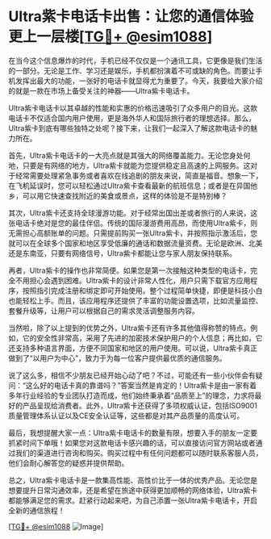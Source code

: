 # Ultra紫卡电话卡出售：让您的通信体验更上一层楼[[TG💪+ @esim1088](https://t.me/s/esim1088)]

在当今这个信息爆炸的时代，手机已经不仅仅是一个通讯工具，它更像是我们生活的一部分。无论是工作、学习还是娱乐，手机都扮演着不可或缺的角色。而要让手机发挥出最大的功能，一张好的电话卡就显得尤为重要了。今天，我要给大家介绍的就是一款在市场上备受关注的神器——Ultra紫卡电话卡。

Ultra紫卡电话卡以其卓越的性能和实惠的价格迅速吸引了众多用户的目光。这款电话卡不仅适合国内用户使用，更是海外华人和国际旅行者的理想选择。那么，Ultra紫卡到底有哪些独特之处呢？接下来，让我们一起深入了解这款电话卡的魅力所在。

首先，Ultra紫卡电话卡的一大亮点就是其强大的网络覆盖能力。无论您身处何地，只要是有网络的地方，Ultra紫卡就能为您提供稳定且高速的上网服务。这对于经常需要处理紧急事务或者喜欢在线追剧的朋友来说，简直是福音。想象一下，在飞机延误时，您可以轻松通过Ultra紫卡查看最新的航班信息；或者是在异国他乡，可以用它快速查找附近的美食或景点，这样的体验是不是特别棒？

其次，Ultra紫卡还支持全球漫游功能。对于经常出国出差或者旅行的人来说，这张电话卡绝对是您的最佳伴侣。传统的国际漫游费用高昂，而使用Ultra紫卡，则无需担心高额账单的问题。只需提前购买一张Ultra紫卡，并按照指示激活后，您就可以在全球多个国家和地区享受低廉的通话和数据流量资费。无论是欧洲、北美还是东南亚，只要有网络信号，Ultra紫卡都能让您与家人朋友保持联系。

再者，Ultra紫卡的操作也非常简便。如果您是第一次接触这种类型的电话卡，完全不用担心会遇到困难。Ultra紫卡的设计非常人性化，用户只需下载官方应用程序，按照指引完成注册和绑定即可开始使用。整个过程简单快捷，即便是科技小白也能轻松上手。而且，该应用程序还提供了丰富的功能设置选项，比如流量监控、套餐升级等，让用户可以根据自己的需求灵活调整服务内容。

当然啦，除了以上提到的优势之外，Ultra紫卡还有许多其他值得称赞的特点。例如，它的安全性非常高，采用了先进的加密技术保护用户的个人信息；再比如，它还支持多种语言界面，方便不同国家和地区的用户使用。可以说，Ultra紫卡真正做到了“以用户为中心”，致力于为每一位客户提供最优质的通信服务。

说了这么多，相信不少朋友已经开始心动了吧？不过，可能还有一些小伙伴会有疑问：“这么好的电话卡真的靠谱吗？”答案当然是肯定的！Ultra紫卡是由一家有着多年行业经验的专业团队打造而成，他们始终秉承着“品质至上”的理念，力求将最好的产品呈现给消费者。此外，Ultra紫卡还获得了多项权威认证，包括ISO9001质量管理体系认证以及CE安全认证等，这些都是对其产品质量的高度认可。

最后，我想提醒大家一点：Ultra紫卡电话卡的数量有限，想要入手的朋友一定要抓紧时间下单哦！如果您对这款电话卡感兴趣的话，可以直接访问官方网站或者通过我们的渠道进行咨询和购买。购买过程中有任何问题都可以随时联系客服人员，他们会耐心解答您的疑惑并提供帮助。

总之，Ultra紫卡电话卡是一款集高性能、高性价比于一体的优秀产品。无论您是想要提升日常沟通效率，还是希望在旅途中获得更加顺畅的网络体验，Ultra紫卡都能够满足您的需求。赶紧行动起来吧，为自己添置一张Ultra紫卡电话卡，开启全新的通信旅程！

[[TG💪+ @esim1088](https://t.me/s/esim1088) ![Image](https://i.postimg.cc/4NQfJmqS/Snipaste-2025-05-13-00-14-12.png)]